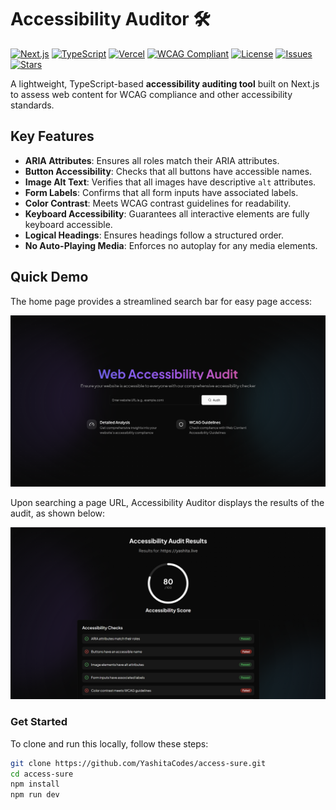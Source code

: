 # Accessibility Auditor 🛠️

[![Next.js](https://img.shields.io/badge/Next.js-v13.4.10-blue?style=flat-square&logo=nextdotjs)](https://nextjs.org/)
[![TypeScript](https://img.shields.io/badge/TypeScript-v5.0.4-blue?style=flat-square&logo=typescript)](https://www.typescriptlang.org/)
[![Vercel](https://img.shields.io/badge/Deployed%20on-Vercel-000?style=flat-square&logo=vercel)](https://vercel.com)
[![WCAG Compliant](https://img.shields.io/badge/WCAG%202.1-Compliant-brightgreen?style=flat-square)](https://www.w3.org/WAI/standards-guidelines/wcag/)
[![License](https://img.shields.io/github/license/YashitaCodes/access-sure?style=flat-square)](LICENSE)
[![Issues](https://img.shields.io/github/issues/YashitaCodes/access-sure?style=flat-square)](https://github.com/YashitaCodes/access-sure/issues)
[![Stars](https://img.shields.io/github/stars/YashitaCodes/access-sure?style=social)](https://github.com/YashitaCodes/access-sure/stargazers)

A lightweight, TypeScript-based **accessibility auditing tool** built on Next.js to assess web content for WCAG compliance and other accessibility standards.

## Key Features

- **ARIA Attributes**: Ensures all roles match their ARIA attributes.
- **Button Accessibility**: Checks that all buttons have accessible names.
- **Image Alt Text**: Verifies that all images have descriptive `alt` attributes.
- **Form Labels**: Confirms that all form inputs have associated labels.
- **Color Contrast**: Meets WCAG contrast guidelines for readability.
- **Keyboard Accessibility**: Guarantees all interactive elements are fully keyboard accessible.
- **Logical Headings**: Ensures headings follow a structured order.
- **No Auto-Playing Media**: Enforces no autoplay for any media elements.

## Quick Demo

The home page provides a streamlined search bar for easy page access:

![Search Bar Home Page Screenshot](public/assets/home.png)

Upon searching a page URL, Accessibility Auditor displays the results of the audit, as shown below:

![Results Screenshot](public/assets/audit-results.png)

### Get Started
To clone and run this locally, follow these steps:

```bash
git clone https://github.com/YashitaCodes/access-sure.git
cd access-sure
npm install
npm run dev
```
